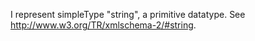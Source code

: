 I represent simpleType "string", a primitive datatype.  See http://www.w3.org/TR/xmlschema-2/#string.